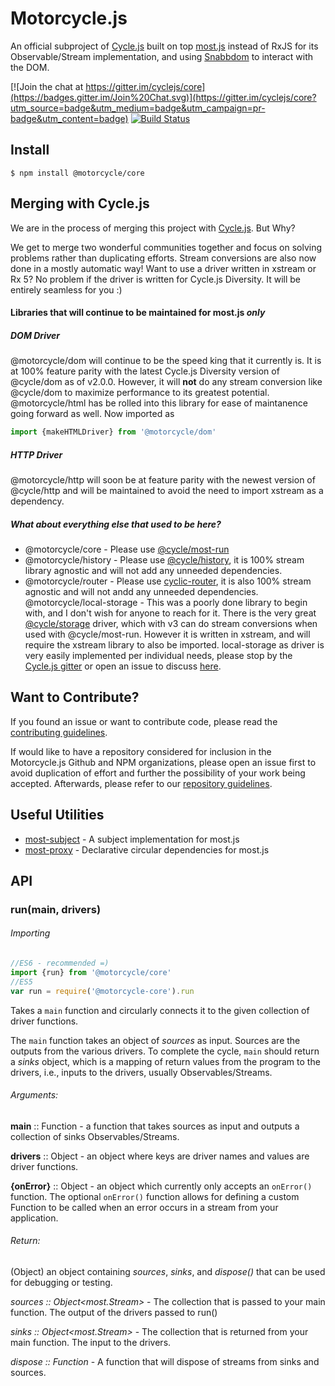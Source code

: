 # Motorcycle.js

 An official subproject of [Cycle.js](http://cycle.js.org) built
 on top [most.js](https://github.com/cujojs/most) instead of RxJS
 for its Observable/Stream implementation, and using
 [Snabbdom](https://github.com/paldepind/snabbdom) to interact
 with the DOM.

[![Join the chat at https://gitter.im/cyclejs/core](https://badges.gitter.im/Join%20Chat.svg)](https://gitter.im/cyclejs/core?utm_source=badge&utm_medium=badge&utm_campaign=pr-badge&utm_content=badge) [![Build Status](https://travis-ci.org/motorcyclejs/core.svg?branch=develop)](https://travis-ci.org/motorcyclejs/core)

## Install
```
$ npm install @motorcycle/core
```

## Merging with Cycle.js
We are in the process of merging this project with [Cycle.js](https://github.com/cyclejs). But Why?


We get to merge two wonderful communities together and focus on solving problems rather than duplicating efforts. 
Stream conversions are also now done in a mostly automatic way! 
Want to use a driver written in xstream or Rx 5? No problem if the driver is written for Cycle.js Diversity. It will be entirely seamless for you :)

#### Libraries that will continue to be maintained for most.js *only*

##### **DOM Driver**
@motorcycle/dom will continue to be the speed king that it currently is. It is at 100% feature parity with the latest Cycle.js Diversity version of @cycle/dom as of v2.0.0. However, it will **not** do any stream conversion like @cycle/dom to maximize performance to its greatest potential. @motorcycle/html has be rolled into this library for ease of maintanence going forward as well. Now imported as 

```js
import {makeHTMLDriver} from '@motorcycle/dom'
```

##### **HTTP Driver**
@motorcycle/http will soon be at feature parity with the newest version of @cycle/http and will be maintained to avoid the need to import xstream as a dependency.

##### **What about everything else that used to be here?**
- @motorcycle/core - Please use [@cycle/most-run](https://github.com/cyclejs/most-run)
- @motorcycle/history - Please use [@cycle/history](https://github.com/cyclejs/history), it is 100% stream library agnostic and will not add any unneeded dependencies.
- @motorcycle/router - Please use [cyclic-router](https://github.com/cyclejs-community/cyclic-router), it is also 100% stream agnostic and will not andd any unneeded dependencies.
@motorcycle/local-storage - This was a poorly done library to begin with, and I don't wish for anyone to reach for it. There is the very great [@cycle/storage](https://github.com/cyclejs/storage) driver, which with v3 can do stream conversions when used with @cycle/most-run. However it is written in xstream, and will require the xstream library to also be imported. local-storage as driver is very easily implemented per individual needs, please stop by the [Cycle.js gitter](https://gitter.im/cyclejs/core) or open an issue to discuss [here](https://github.com/cyclejs-community/cyclejs-community/issues/new).


## Want to Contribute?

If you found an issue or want to contribute code, please read
the [contributing guidelines](CONTRIBUTING.md).

If would like to have a repository considered for inclusion in the
Motorcycle.js Github and NPM organizations, please open an issue first to avoid
duplication of effort and further the possibility of your work being accepted.
Afterwards, please refer to our [repository guidelines](REPOSITORIES.md).

## Useful Utilities
- [most-subject](https://github.com/TylorS/most-subject) - A subject
implementation for most.js
- [most-proxy](https://github.com/Tylors/most-proxy) - Declarative circular dependencies for most.js

## API

### run(main, drivers)

###### Importing
```js
//ES6 - recommended =)
import {run} from '@motorcycle/core'
//ES5
var run = require('@motorcycle-core').run
```

Takes a `main` function and circularly connects it to the given
collection of driver functions.

The `main` function takes an object of *sources* as input. Sources
are the outputs from the various drivers. To complete the cycle,
`main` should return a *sinks* object, which is a mapping
of return values from the program to the drivers, i.e., inputs
to the drivers, usually Observables/Streams.

###### Arguments:

**main** :: Function - a function that takes sources as input
and outputs a collection of sinks Observables/Streams.

**drivers** :: Object - an object where keys are driver names
and values are driver functions.

**{onError}** :: Object - an object which currently only accepts an `onError()`
function. The optional `onError()` function allows for defining a custom Function
to be called when an error occurs in a stream from your application.

###### Return:

(Object) an object containing *sources*, *sinks*, and *dispose()* that
can be used for debugging or testing.

  *sources :: Object<most.Stream>* - The collection that is passed to your main function. The output of the drivers passed to run()

  *sinks :: Object<most.Stream>* - The collection that is returned from your main function. The input to the drivers.

  *dispose :: Function* - A function that will dispose of streams from sinks and sources.



[motorcycle-dom]: https://github.com/motorcyclejs/motorcycle-dom
[snabbdom]: https://github.com/paldepind/snabbdom
[contributing]: https://github.com/motorcyclejs/motorcycle/blob/master/CONTRIBUTING.md
